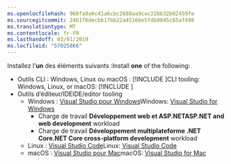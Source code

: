 ```yaml
---
ms.openlocfilehash: 968fa8a0c41a6cbc2688aa9cac22bb32b02459fe
ms.sourcegitcommit: 24b1f6decbb17bb22a45166e5fdb0845c65af498
ms.translationtype: MT
ms.contentlocale: fr-FR
ms.lasthandoff: 03/01/2019
ms.locfileid: "57025866"
---
```

<span data-ttu-id="da546-101">Installez l’**un** des éléments suivants :</span><span class="sxs-lookup"><span data-stu-id="da546-101">Install **one** of the following:</span></span>

* <span data-ttu-id="da546-102">Outils CLI : Windows, Linux ou macOS : [!INCLUDE [](~/includes/net-core-sdk-download-link.md)]</span><span class="sxs-lookup"><span data-stu-id="da546-102">CLI tooling: Windows, Linux, or macOS: [!INCLUDE [](~/includes/net-core-sdk-download-link.md)]</span></span>
* <span data-ttu-id="da546-103">Outils d’éditeur/IDE</span><span class="sxs-lookup"><span data-stu-id="da546-103">IDE/editor tooling</span></span>
  * <span data-ttu-id="da546-104">Windows : [Visual Studio pour Windows](https://www.microsoft.com/net/download/windows)</span><span class="sxs-lookup"><span data-stu-id="da546-104">Windows: [Visual Studio for Windows](https://www.microsoft.com/net/download/windows)</span></span>
    * <span data-ttu-id="da546-105">Charge de travail **Développement web et ASP.NET**</span><span class="sxs-lookup"><span data-stu-id="da546-105">**ASP.NET and web development** workload</span></span>
    * <span data-ttu-id="da546-106">Charge de travail **Développement multiplateforme .NET Core**</span><span class="sxs-lookup"><span data-stu-id="da546-106">**.NET Core cross-platform development** workload</span></span>
  * <span data-ttu-id="da546-107">Linux : [Visual Studio Code](https://www.microsoft.com/net/download/linux)</span><span class="sxs-lookup"><span data-stu-id="da546-107">Linux: [Visual Studio Code](https://www.microsoft.com/net/download/linux)</span></span>
  * <span data-ttu-id="da546-108">macOS : [Visual Studio pour Mac](https://www.microsoft.com/net/download/macos)</span><span class="sxs-lookup"><span data-stu-id="da546-108">macOS: [Visual Studio for Mac](https://www.microsoft.com/net/download/macos)</span></span>
